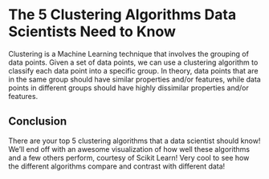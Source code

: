 # The 5 Clustering Algorithms Data Scientists Need to Know

Clustering is a Machine Learning technique that involves the grouping of data points. Given a set of data points, we can use a clustering algorithm to classify each data point into a specific group. In theory, data points that are in the same group should have similar properties and/or features, while data points in different groups should have highly dissimilar properties and/or features.

## Conclusion
There are your top 5 clustering algorithms that a data scientist should know! We’ll end off with an awesome visualization of how well these algorithms and a few others perform, courtesy of Scikit Learn! Very cool to see how the different algorithms compare and contrast with different data!

